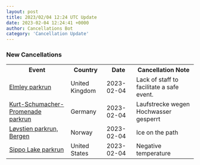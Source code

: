 ```yaml
---
layout: post
title: 2023/02/04 12:24 UTC Update
date: 2023-02-04 12:24:41 +0000
author: Cancellations Bot
category: 'Cancellation Update'
---
```


<h3>New Cancellations</h3>
<div class='hscrollable'>
<table style='width: 100%'>
    <tr>
        <th>Event</th>
        <th>Country</th>
        <th>Date</th>
        <th>Cancellation Note</th>
    </tr>
    <tr>
        <td><a href="">Elmley parkrun</a></td>
        <td>United Kingdom</td>
        <td>2023-02-04</td>
        <td>Lack of staff to facilitate a safe event.</td>
    </tr>
    <tr>
        <td><a href="https://www.parkrun.com.de/kurtschumacherpromenade">Kurt-Schumacher-Promenade parkrun</a></td>
        <td>Germany</td>
        <td>2023-02-04</td>
        <td>Laufstrecke wegen Hochwasser gesperrt</td>
    </tr>
    <tr>
        <td><a href="https://www.parkrun.no/lovstien">Løvstien parkrun, Bergen</a></td>
        <td>Norway</td>
        <td>2023-02-04</td>
        <td>Ice on the path</td>
    </tr>
    <tr>
        <td><a href="https://www.parkrun.us/sippolake">Sippo Lake parkrun</a></td>
        <td>United States</td>
        <td>2023-02-04</td>
        <td>Negative temperature</td>
    </tr>
</table>
</div>
